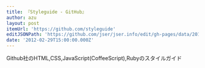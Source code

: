```yaml
---
title: 『Styleguide - GitHub』
author: azu
layout: post
itemUrl: 'https://github.com/styleguide'
editJSONPath: 'https://github.com/jser/jser.info/edit/gh-pages/data/2012/02/index.json'
date: '2012-02-29T15:00:00.000Z'
---
```

Github社のHTML,CSS,JavaScript(CoffeeScript),Rubyのスタイルガイド
